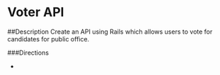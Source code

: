 # Voter API

##Description
Create an API using Rails which allows users to vote for candidates for public office.


###Directions

*
